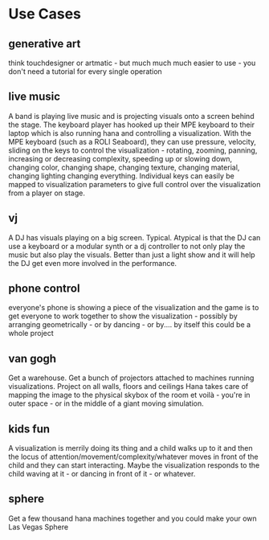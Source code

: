 # Use Cases

## generative art
think touchdesigner or artmatic - but much much much easier to use - you don't need a tutorial for every single operation

## live music
A band is playing live music and is projecting visuals onto a screen behind the stage. The keyboard player has hooked up their MPE keyboard to their laptop which is also running hana and controlling a visualization. With the MPE keyboard (such as a ROLI Seaboard), they can use pressure, velocity, sliding on the keys to control the visualization - rotating, zooming, panning, increasing or decreasing complexity, speeding up or slowing down, changing color, changing shape, changing texture, changing material, changing lighting changing everything. Individual keys can easily be mapped to visualization parameters to give full control over the visualization from a player on stage.

## vj
A DJ has visuals playing on a big screen. Typical. Atypical is that the DJ can use a keyboard or a modular synth or a dj controller to not only play the music but also play the visuals. Better than just a light show and it will help the DJ get even more involved in the performance.

## phone control
everyone's phone is showing a piece of the visualization and the game is to get everyone to work together to show the visualization - possibly by arranging geometrically - or by dancing - or by.... by itself this could be a whole project

## van gogh
Get a warehouse. Get a bunch of projectors attached to machines running visualizations. Project on all walls, floors and ceilings
Hana takes care of mapping the image to the physical skybox of the room et voilà - you're in outer space - or in the middle of a giant moving simulation.

## kids fun
A visualization is merrily doing its thing and a child walks up to it and then the locus of attention/movement/complexity/whatever moves in front of the child and they can start interacting. Maybe the visualization responds to the child waving at it - or dancing in front of it - or whatever.

## sphere
Get a few thousand hana machines together and you could make your own Las Vegas Sphere
